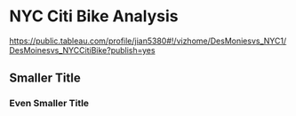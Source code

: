 # NYC Citi Bike Analysis

https://public.tableau.com/profile/jian5380#!/vizhome/DesMoniesvs_NYC1/DesMoinesvs_NYCCitiBike?publish=yes
## Smaller Title
### Even Smaller Title
